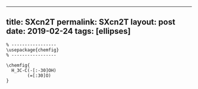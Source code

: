 ---
 title: SXcn2T
 permalink: SXcn2T
 layout: post
 date: 2019-02-24
 tags: [ellipses]
 ---

```latex% Dans le préambule
% -----------------
\usepackage{chemfig}
% -----------------

\chemfig{
  H_3C-C(-[:-30]OH)
        (=[:30]O)
}
```